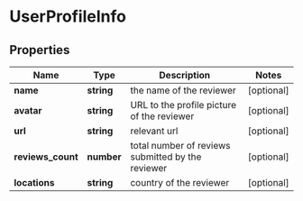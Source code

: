# UserProfileInfo

## Properties

| Name | Type | Description | Notes |
|------------ | ------------- | ------------- | -------------|
**name** | **string** | the name of the reviewer |[optional]|
**avatar** | **string** | URL to the profile picture of the reviewer |[optional]|
**url** | **string** | relevant url |[optional]|
**reviews_count** | **number** | total number of reviews submitted by the reviewer |[optional]|
**locations** | **string** | country of the reviewer |[optional]|